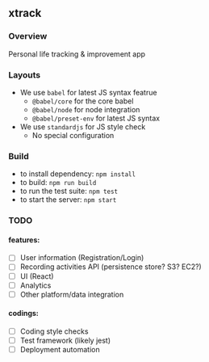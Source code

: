 ## xtrack
### Overview
Personal life tracking & improvement app

### Layouts
* We use `babel` for latest JS syntax featrue
  * `@babel/core` for the core babel
  * `@babel/node` for node integration
  * `@babel/preset-env` for latest JS syntax
* We use `standardjs` for JS style check
  * No special configuration

### Build
* to install dependency: `npm install`
* to build: `npm run build`
* to run the test suite: `npm test`
* to start the server: `npm start`

### TODO
#### features:
* [ ] User information (Registration/Login)
* [ ] Recording activities API (persistence store? S3? EC2?)
* [ ] UI (React)
* [ ] Analytics
* [ ] Other platform/data integration
#### codings:
* [ ] Coding style checks
* [ ] Test framework (likely jest)
* [ ] Deployment automation
